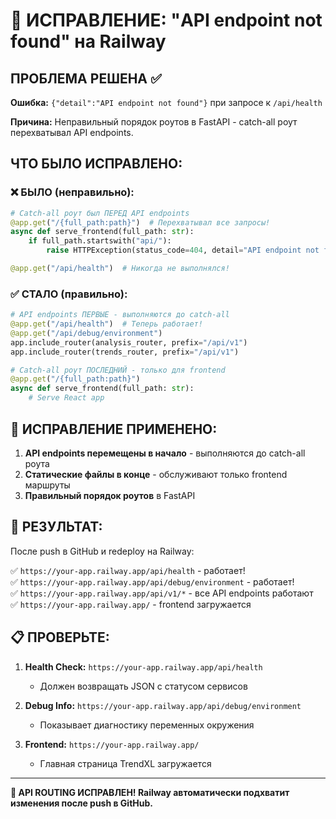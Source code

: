 # 🔧 ИСПРАВЛЕНИЕ: "API endpoint not found" на Railway

## ПРОБЛЕМА РЕШЕНА ✅

**Ошибка:** `{"detail":"API endpoint not found"}` при запросе к `/api/health`

**Причина:** Неправильный порядок роутов в FastAPI - catch-all роут перехватывал API endpoints.

## ЧТО БЫЛО ИСПРАВЛЕНО:

### ❌ БЫЛО (неправильно):
```python
# Catch-all роут был ПЕРЕД API endpoints
@app.get("/{full_path:path}")  # Перехватывал все запросы!
async def serve_frontend(full_path: str):
    if full_path.startswith("api/"):
        raise HTTPException(status_code=404, detail="API endpoint not found")

@app.get("/api/health")  # Никогда не выполнялся!
```

### ✅ СТАЛО (правильно):
```python
# API endpoints ПЕРВЫЕ - выполняются до catch-all
@app.get("/api/health")  # Теперь работает!
@app.get("/api/debug/environment")
app.include_router(analysis_router, prefix="/api/v1")
app.include_router(trends_router, prefix="/api/v1")

# Catch-all роут ПОСЛЕДНИЙ - только для frontend
@app.get("/{full_path:path}")
async def serve_frontend(full_path: str):
    # Serve React app
```

## 🎯 ИСПРАВЛЕНИЕ ПРИМЕНЕНО:

1. **API endpoints перемещены в начало** - выполняются до catch-all роута
2. **Статические файлы в конце** - обслуживают только frontend маршруты  
3. **Правильный порядок роутов** в FastAPI

## 🚀 РЕЗУЛЬТАТ:

После push в GitHub и redeploy на Railway:

✅ `https://your-app.railway.app/api/health` - работает!  
✅ `https://your-app.railway.app/api/debug/environment` - работает!  
✅ `https://your-app.railway.app/api/v1/*` - все API endpoints работают  
✅ `https://your-app.railway.app/` - frontend загружается  

## 📋 ПРОВЕРЬТЕ:

1. **Health Check:** `https://your-app.railway.app/api/health`
   - Должен возвращать JSON с статусом сервисов

2. **Debug Info:** `https://your-app.railway.app/api/debug/environment`  
   - Показывает диагностику переменных окружения

3. **Frontend:** `https://your-app.railway.app/`
   - Главная страница TrendXL загружается

---

**🎉 API ROUTING ИСПРАВЛЕН! Railway автоматически подхватит изменения после push в GitHub.**
